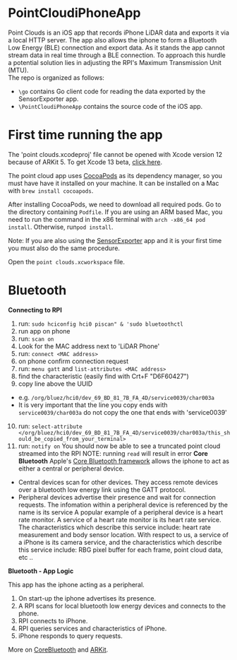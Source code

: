 # PointCloudiPhoneApp

Point Clouds is an iOS app that records iPhone LiDAR data and exports it via a local HTTP server.
The app also allows the iphone to form a Bluetooth Low Energy (BLE) connection and export data.
As it stands the app cannot stream data in real time through a BLE connection. To approach this hurdle a potential solution lies in adjusting the RPI's Maximum Transmission Unit (MTU).  
 The repo is organized as follows:
 - `\go` contains Go client code for reading the data exported by the SensorExporter app.
 - `\PointCloudiPhoneApp` contains the source code of the iOS app.


# First time running the app
The 'point clouds.xcodeproj' file cannot be opened with Xcode version 12 because of ARKit 5.
To get Xcode 13 beta, [click here](https://developer.apple.com/xcode/).

The point cloud app uses [CocoaPods](https://github.com/CocoaPods/CocoaPods) as its dependency manager, so you must have have it installed on your machine. It can be installed on a Mac with `brew install cocoapods`.

After installing CocoaPods, we need to download all required pods.
Go to the directory containing `Podfile`.
If you are using an ARM based Mac, you need to run the command in the x86 terminal with `arch -x86_64 pod install`.
Otherwise, run`pod install`.

Note: If you are also using the [SensorExporter](https://github.com/viamrobotics/SensorExporter) app and it is your first time you must also do the same procedure.

Open the `point clouds.xcworkspace` file.


# Bluetooth

**Connecting to RPI**
1. run: `sudo hciconfig hci0 piscan" & 'sudo bluetoothctl`
2. run app on phone
3. run: `scan on`
4. Look for the MAC address next to 'LiDAR Phone'
5. run: `connect <MAC address>`
6. on phone confirm connection request
7. run: `menu gatt` and `list-attributes <MAC address>`
8. find the characteristic (easily find with Crt+F "D6F60427")
9. copy line above the UUID
- e.g. `/org/bluez/hci0/dev_69_BD_81_7B_FA_4D/service0039/char003a`
- It is very important that the line you copy ends with `service0039/char003a` do not copy the one that ends with 'service0039'
10. run: `select-attribute </org/bluez/hci0/dev_69_BD_81_7B_FA_4D/service0039/char003a/this_should_be_copied_from_your_terminal>`
11. run: `notify on`
You should now be able to see a truncated point cloud streamed into the RPI
NOTE: running `read` will result in error
**Core Bluetooth**
Apple's [Core Bluetooth framework](https://developer.apple.com/documentation/corebluetooth) allows the iphone to act as either a central or peripheral device.
- Central devices scan for other devices. They access remote devices over a bluetooth low energy link using the GATT protocol.
- Peripheral devices advertise their presence and wait for connection requests. The infomation within a peripheral device is referenced by the name is its service
A popular example of a peripheral device is a heart rate monitor.
A service of a heart rate monitor is its heart rate service.
The characteristics which describe this service include: heart rate measurement and body sensor location.
With respect to us, a service of a iPhone is its camera service, and the characteristics which describe this service include: RBG pixel buffer for each frame, point cloud data, etc .. 

**Bluetooth - App Logic**

This app has the iphone acting as a peripheral.
1. On start-up the iphone advertises its presence.
2. A RPI scans for local bluetooth low energy devices and connects to the phone.
3. RPI connects to iPhone.
4. RPI queries services and characteristics of iPhone.
5. iPhone responds to query requests.

More on [CoreBluetooth](https://developer.apple.com/documentation/corebluetooth) and [ARKit](https://developer.apple.com/documentation/arkit/).
